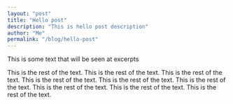 ```yaml
---
layout: "post"
title: "Hello post"
description: "This is hello post description"
author: "Me"
permalink: "/blog/hello-post"
---
```


This is some text that will be seen at excerpts

<!--more-->

This is the rest of the text. This is the rest of the text. This is the rest of the text. This is the rest of the text. This is the rest of the text. This is the rest of the text. This is the rest of the text. This is the rest of the text. This is the rest of the text.